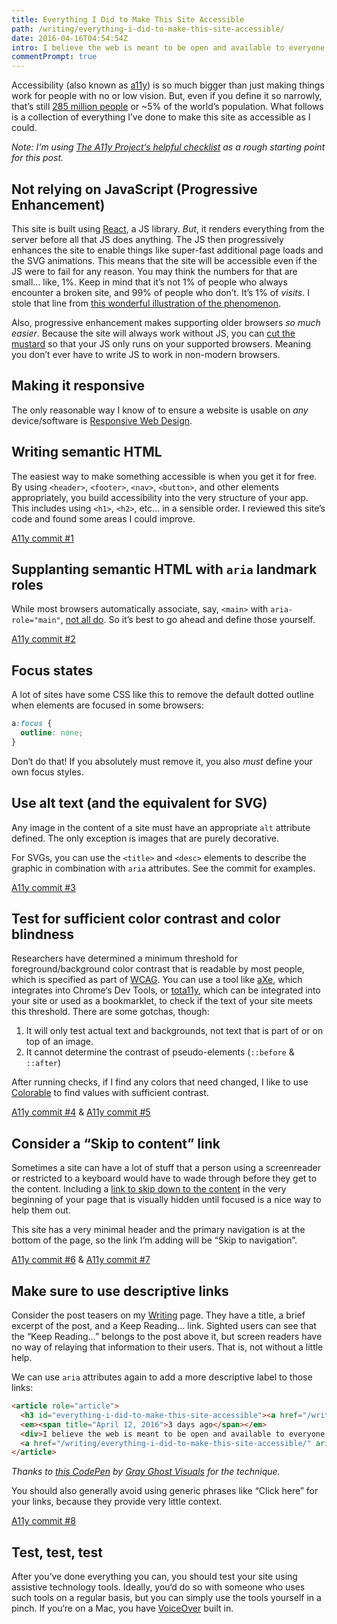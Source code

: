 ```yaml
---
title: Everything I Did to Make This Site Accessible
path: /writing/everything-i-did-to-make-this-site-accessible/
date: 2016-04-16T04:54:54Z
intro: I believe the web is meant to be open and available to everyone, no matter who they are, what device/software they’re using, or the speed/quality of the network they’re on.
commentPrompt: true
---
```


Accessibility (also known as [a11y](https://en.wikipedia.org/wiki/Numeronym)) is so much bigger than just making things work for people with no or low vision. But, even if you define it so narrowly, that’s still [285 million people](http://www.who.int/mediacentre/factsheets/fs282/en/) or ~5% of the world’s population. What follows is a collection of everything I’ve done to make this site as accessible as I could.

_Note: I‘m using [The A11y Project‘s helpful checklist](http://a11yproject.com/checklist.html) as a rough starting point for this post._

## Not relying on JavaScript (Progressive Enhancement)

This site is built using [React](http://facebook.github.io/react/), a JS library. _But_, it renders everything from the server before all that JS does anything. The JS then progressively enhances the site to enable things like super-fast additional page loads and the SVG animations. This means that the site will be accessible even if the JS were to fail for any reason. You may think the numbers for that are small... like, 1%. Keep in mind that it’s not 1% of people who always encounter a broken site, and 99% of people who don’t. It’s 1% of _visits_. I stole that line from [this wonderful illustration of the phenomenon](http://kryogenix.org/code/browser/why-availability/).

Also, progressive enhancement makes supporting older browsers *so much easier*. Because the site will always work without JS, you can [cut the mustard](http://responsivenews.co.uk/post/18948466399/cutting-the-mustard) so that your JS only runs on your supported browsers. Meaning you don’t ever have to write JS to work in non-modern browsers.

## Making it responsive

The only reasonable way I know of to ensure a website is usable on _any_ device/software is [Responsive Web Design](https://bradfrost.github.io/this-is-responsive/).

## Writing semantic HTML

The easiest way to make something accessible is when you get it for free. By using `<header>`, `<footer>`, `<nav>`, `<button>`,  and other elements appropriately, you build accessibility into the very structure of your app. This includes using `<h1>`, `<h2>`, etc&hellip; in a sensible order. I reviewed this site’s code and found some areas I could improve.

[A11y commit #1](https://github.com/kylegach/kylegach_com/commit/9b7d4b063fef4d1e0a8997a739bdf96598479154)

## Supplanting semantic HTML with `aria` landmark roles

While most browsers automatically associate, say, `<main>` with `aria-role="main"`, [not all do](http://alistapart.com/column/wai-finding-with-aria-landmark-roles). So it’s best to go ahead and define those yourself.

[A11y commit #2](https://github.com/kylegach/kylegach_com/commit/1e24b97eddc4ad5dd853af0e2c6954823de675e5)

## Focus states

A lot of sites have some CSS like this to remove the default dotted outline when elements are focused in some browsers:

```css
a:focus {
  outline: none;
}
```

Don‘t do that! If you absolutely must remove it, you also _must_ define your own focus styles.

## Use alt text (and the equivalent for SVG)

Any image in the content of a site must have an appropriate `alt` attribute defined. The only exception is images that are purely decorative.

For SVGs, you can use the `<title>` and `<desc>` elements to describe the graphic in combination with `aria` attributes. See the commit for examples.

[A11y commit #3](https://github.com/kylegach/kylegach_com/commit/02f01c7b3eb7df5ceb8d2d1fa4f95c6494e6744d)

## Test for sufficient color contrast and color blindness

Researchers have determined a minimum threshold for foreground/background color contrast that is readable by most people, which is specified as part of [WCAG](https://www.w3.org/TR/UNDERSTANDING-WCAG20/visual-audio-contrast-contrast.html). You can use a tool like [aXe](https://chrome.google.com/webstore/detail/axe/lhdoppojpmngadmnindnejefpokejbdd?hl=en-US), which integrates into Chrome‘s Dev Tools, or [tota11y](http://khan.github.io/tota11y/), which can be integrated into your site or used as a bookmarklet, to check if the text of your site meets this threshold. There are some gotchas, though:

1. It will only test actual text and backgrounds, not text that is part of or on top of an image.
2. It cannot determine the contrast of pseudo-elements (`::before` & `::after`)

After running checks, if I find any colors that need changed, I like to use [Colorable](http://jxnblk.com/colorable/demos/text/) to find values with sufficient contrast.

[A11y commit #4](https://github.com/kylegach/kylegach_com/commit/f90a098774856b657e3c19c75239c5a4ec2baecd) &amp; [A11y commit #5](https://github.com/kylegach/kylegach_com/commit/646dec0acd9c51657fcda47caeaed860b9734a49)

## Consider a “Skip to content” link

Sometimes a site can have a lot of stuff that a person using a screenreader or restricted to a keyboard would have to wade through before they get to the content. Including a [link to skip down to the content](https://www.bignerdranch.com/blog/web-accessibility-skip-navigation-links/) in the very beginning of your page that is visually hidden until focused is a nice way to help them out.

This site has a very minimal header and the primary navigation is at the bottom of the page, so the link I‘m adding will be “Skip to navigation”.

[A11y commit #6](https://github.com/kylegach/kylegach_com/commit/5c8529bc0cc50fa15cd15f3a8c8bf562e1deed13) &amp; [A11y commit #7](https://github.com/kylegach/kylegach_com/commit/bf4617b170a383586ba9454e6f16dedd727cde91)

## Make sure to use descriptive links

Consider the post teasers on my [Writing](/writing/) page. They have a title, a brief excerpt of the post, and a Keep Reading&hellip; link. Sighted users can see that the “Keep Reading&hellip;” belongs to the post above it, but screen readers have no way of relaying that information to their users. That is, not without a little help.

We can use `aria` attributes again to add a more descriptive label to those links:

```html
<article role="article">
  <h3 id="everything-i-did-to-make-this-site-accessible"><a href="/writing/everything-i-did-to-make-this-site-accessible/">Everything I Did to Make This Site Accessible</a></h3>
  <em><span title="April 12, 2016">3 days ago</span></em>
  <div>I believe the web is meant to be open and available to everyone, no matter who they are, what device/software...</div>
  <a href="/writing/everything-i-did-to-make-this-site-accessible/" aria-labelledby="everything-i-did-to-make-this-site-accessible">Keep reading…</a>
</article>
```

_Thanks to [this CodePen](http://codepen.io/grayghostvisuals/pen/Gtoua) by [Gray Ghost Visuals](http://grayghostvisuals.com/) for the technique._

You should also generally avoid using generic phrases like “Click here” for your links, because they provide very little context.

[A11y commit #8](https://github.com/kylegach/kylegach_com/commit/f5e61a774cf339f30988ad9566a017aecee049b2)

## Test, test, test

After you’ve done everything you can, you should test your site using assistive technology tools. Ideally, you‘d do so with someone who uses such tools on a regular basis, but you can simply use the tools yourself in a pinch. If you‘re on a Mac, you have [VoiceOver](https://www.apple.com/voiceover/info/guide/) built in.
